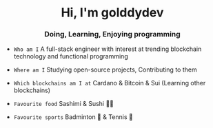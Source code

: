 <h1 align="center">Hi, I'm golddydev</h1>

<h3 align="center">Doing, Learning, Enjoying programming</h3>

- `Who am I` A full-stack engineer with interest at trending blockchain technology and functional programming

- `Where am I` Studying open-source projects, Contributing to them

- `Which blockchains am I at` Cardano & Bitcoin & Sui (Learning other blockchains)

- `Favourite food` Sashimi & Sushi 🍣🥢

- `Favourite sports` Badminton 🏸 & Tennis 🎾
